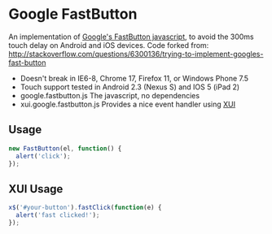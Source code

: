 # Google FastButton

An implementation of [Google's FastButton javascript](http://code.google.com/mobile/articles/fast_buttons.html), to avoid the 300ms touch delay on Android and iOS devices.  Code forked from: http://stackoverflow.com/questions/6300136/trying-to-implement-googles-fast-button

- Doesn't break in IE6-8, Chrome 17, Firefox 11, or Windows Phone 7.5
- Touch support tested in Android 2.3 (Nexus S) and IOS 5 (iPad 2)
- google.fastbutton.js The javascript, no dependencies
- xui.google.fastbutton.js Provides a nice event handler using [XUI](http://xuijs.com/)

## Usage
``` js
new FastButton(el, function() {
  alert('click');
});
````
## XUI Usage

``` js
x$('#your-button').fastClick(function(e) {
  alert('fast clicked!');
});
```
